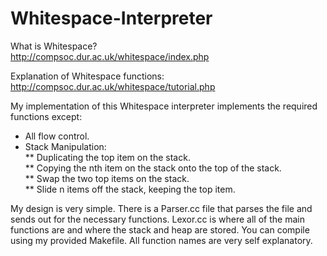 Whitespace-Interpreter
======================
  
What is Whitespace?  
http://compsoc.dur.ac.uk/whitespace/index.php  
  
Explanation of Whitespace functions:  
http://compsoc.dur.ac.uk/whitespace/tutorial.php  
  
My implementation of this Whitespace interpreter implements the required functions except:  
* All flow control.  
* Stack Manipulation:  
** Duplicating the top item on the stack.  
** Copying the nth item on the stack onto the top of the stack.  
** Swap the two top items on the stack.  
** Slide n items off the stack, keeping the top item.  
  
My design is very simple. There is a Parser.cc file that parses the file and sends out 
for the necessary functions. Lexor.cc is where all of the main functions are and where 
the stack and heap are stored. You can compile using my provided Makefile. All function 
names are very self explanatory.